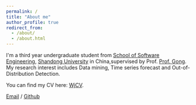 ```yaml
---
permalink: /
title: "About me"
author_profile: true
redirect_from: 
  - /about/
  - /about.html
---
```


I'm a third year undergraduate student from [School of Software Engineering](https://www.sc.sdu.edu.cn/), [Shandong University](https://www.sdu.edu.cn/index.htm) in China,supervised by Prof. [Prof. Gong](https://faculty.sdu.edu.cn/gongyongshun/zh_CN/index.htm). My research interest includes Data mining, Time series forecast and Out-of-Distribution Detection.

You can find my CV here: [WjCV](../assets/RenderCV_sb2nov_Theme.pdf).

[Email](mailto:202200300208@mail.sdu.edu.cn) / [Github](https://github.com/gaoweijun5)

